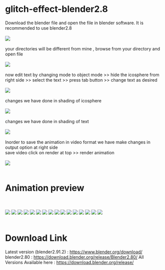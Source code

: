 # glitch-effect-blender2.8
Download the blender file and open the file in blender software. It is recommended to use blender2.8<br><br>
![](/images/img1.png)<br><br>
your directories will be different from mine , browse from your directory and open file <br><br>
![](/images/img2.png)<br><br>
now edit text by changing mode to object mode >> hide the icosphere from right side >> select the text >> press tab button >>
change text as desired <br><br>
![](/images/img3.png)<br><br>
changes we have done in shading of icosphere<br><br>
![](/images/img5.png)<br><br>
changes we have done in shading of text<br><br>
![](/images/img6.png)<br><br>
Inorder to save the animation in video format we have make changes in output option at right side<br>
save video click on render at top >> render animation<br><br>
![](/images/img4.png)<br><br>
# Animation preview
<br><br>
![](/images/1.png)
![](/images/2.png)
![](/images/3.png)
![](/images/4.png)
![](/images/5.png)
![](/images/6.png)
![](/images/7.png)
![](/images/8.png)
![](/images/9.png)
![](/images/10.png)
![](/images/11.png)
![](/images/12.png)
![](/images/12.png)
![](/images/13.png)
![](/images/14.png)
![](/images/15.png)
<br><br>
# Download Link 
Latest version (blender2.91.2) : https://www.blender.org/download/
blender2.80 : https://download.blender.org/release/Blender2.80/
All Versions Available here : https://download.blender.org/release/

